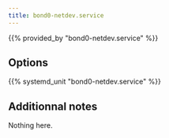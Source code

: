 ```yaml
---
title: bond0-netdev.service
---
```


{{% provided_by "bond0-netdev.service" %}}

## Options

{{% systemd_unit "bond0-netdev.service" %}}

## Additionnal notes

Nothing here.